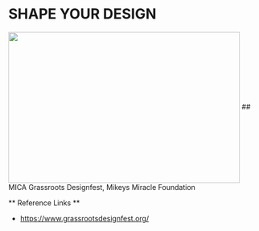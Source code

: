 # SHAPE YOUR DESIGN




<img width="460" height="300" align="center" src="/assets/images/electrocat.png">
## MICA Grassroots Designfest, Mikeys Miracle Foundation

** Reference Links **
- https://www.grassrootsdesignfest.org/

